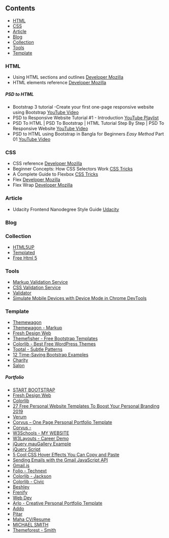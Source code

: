 ## Contents

* [HTML](#html)
* [CSS](#css)
* [Article](#article)
* [Blog](#blog)
* [Collection](#collection)
* [Tools](#tools)
* [Template](#template)

### HTML
* Using HTML sections and outlines [Developer Mozilla](https://developer.mozilla.org/en-US/docs/Web/Guide/HTML/Using_HTML_sections_and_outlines#The_HTML5_Outline_Algorithm)
* HTML elements reference [Developer Mozilla](https://developer.mozilla.org/en-US/docs/Web/HTML/Element#Content_sectioning)

##### PSD to HTML

* Bootstrap 3 tutorial -Create your first one-page responsive website using Bootstrap [YouTube Video](https://www.youtube.com/watch?v=e6VYRVRoC40)
* PSD to Responsive Website Tutorial \#1 - Introduction [YouTube Playlist](https://www.youtube.com/watch?v=KiFqtm0kRlI&list=PL4cUxeGkcC9j-0YIv3EDq58-B1yZWvw8_&index=1)
* PSD To HTML | PSD To Bootstrap | HTML Tutorial Step By Step | PSD To Responsive Website [YouTube Video](https://www.youtube.com/watch?v=YH0z2gy_9DU)
* PSD to HTML using Bootstrap in Bangla for Beginners *Easy Method* Part 01 [YouTube Video](https://www.youtube.com/watch?v=NC_vbRp4GT0)


### CSS

* CSS reference [Developer Mozilla](https://developer.mozilla.org/en-US/docs/Web/CSS/Reference)
* Beginner Concepts: How CSS Selectors Work [CSS Tricks](https://css-tricks.com/how-css-selectors-work/)
* A Complete Guide to Flexbox [CSS Tricks](https://css-tricks.com/snippets/css/a-guide-to-flexbox/)
* Flex [Developer Mozilla](https://developer.mozilla.org/en-US/docs/Web/CSS/flex)
* Flex Wrap [Developer Mozilla](https://developer.mozilla.org/en-US/docs/Web/CSS/flex-wrap)


### Article

*  Udacity Frontend Nanodegree Style Guide [Udacity](https://udacity.github.io/frontend-nanodegree-styleguide/css.html#type-selectors)

### Blog

### Collection

* [HTML5UP](https://html5up.net/)
* [Templated](https://templated.co/)
* [Free Html 5](https://freehtml5.co/)

### Tools

* [Markup Validation Service](https://validator.w3.org/#validate_by_input)
* [CSS Validation Service](http://jigsaw.w3.org/css-validator/)
* [Validator](https://validator.w3.org)
* [Simulate Mobile Devices with Device Mode in Chrome DevTools](https://developers.google.com/web/tools/chrome-devtools/device-mode/?utm_source=dcc&utm_medium=redirect&utm_campaign=2016q3)

### Template

* [Themewagon](https://themewagon.com/theme_tag/free/)
* [Themewagon - Markup](https://markup.themewagon.com/california_v_2.0//tabs__accordions.html)
* [Fresh Design Web](https://freshdesignweb.com/free-bootstrap-templates/)
* [Themefisher - Free Bootstrap Templates](https://themefisher.com/free-bootstrap-templates/)
* [Colorlib - Best Free WordPress Themes](https://colorlib.com/wp/themes/)
* [Toptal - Subtle Patterns](https://www.toptal.com/designers/subtlepatterns/page/6/)
* [12 Time-Saving Bootstrap Examples](https://tutorialzine.com/2015/06/12-time-saving-bootstrap-examples)
* [Charity](https://p.w3layouts.com/demos/charity/web/index.html)
* [Salon](https://technext.github.io/Man-Hair-Salon/index.html)

##### Portfolio

* [START BOOTSTRAP](https://blackrockdigital.github.io/startbootstrap-freelancer/)
* [Fresh Design Web](https://freshdesignweb.com/personal-website-templates/)
* [Colorlib](https://colorlib.com/wp/bootstrap-portfolio-website-templates/)
* [27 Free Personal Website Templates To Boost Your Personal Branding 2019](https://colorlib.com/wp/free-personal-website-templates/)
* [Verum](http://www.templatewire.com/preview/verum/)
* [Corvus – One Page Personal Portfolio Template](https://www.templategarden.com/template/corvus-one-page-personal-portfolio-template/)
* [Corvus - ](https://www.templategarden.com/preview/corvus/template/index.html)
* [W3Schools - MY WEBSITE](https://www.w3schools.com/w3css/tryw3css_templates_parallax.htm#portfolio)
* [W3Layouts - Career Demo](https://p.w3layouts.com/demos_new/template_demo/25-09-2017/my_career-demo_Free/1716404269/web/index.html)
* [jQuery mauGallery Example](https://www.jqueryscript.net/demo/Filterable-Bootstrap-Gallery-Lightbox-mauGallery/)
* [jQuery Script](https://www.jqueryscript.net/gallery/)
* [5 Cool CSS Hover Effects You Can Copy and Paste](https://designshack.net/articles/css/5-cool-css-hover-effects-you-can-copy-and-paste/)
* [Sending Emails with the Gmail JavaScript API](https://www.sitepoint.com/sending-emails-gmail-javascript-api/)
* [Gmail.js](https://www.npmjs.com/package/gmail-js)
* [Folio - Technext](https://technext.github.io/folio/)
* [Colorlib - Jackson](https://colorlib.com/preview/theme/jackson/)
* [Colorlib - Civic](https://colorlib.com/preview/theme/civic/#)
* [Beshley](https://beshley.com/vcard/index-gradient.html#)
* [Frenify](http://frenify.com/envato/marketify/html/beny/1/index.html)
* [Web Dev](http://demo.designing-world.com/dornee-v1.0.0/index-default.html)
* [Arlo - Creative Personal Portfolio Template](https://tinyurl.com/y4y6revz)
* [Addo](http://duruthemes.com/demo/html/addo/white/index.html?ref=duruthemes)
* [Pitar](http://riyad.ninja/themebangla/pitar/main.html#)
* [Maha CV/Resume](http://cvresumetemplate.com/maha-personal-cv-resume-html-template/index.html#mh-blog)
* [MICHAEL SMITH](http://droitlab.com/html/smith/v1/main/index-1.html#)
* [Themeforest - Smith](https://tinyurl.com/yxm2x373)
